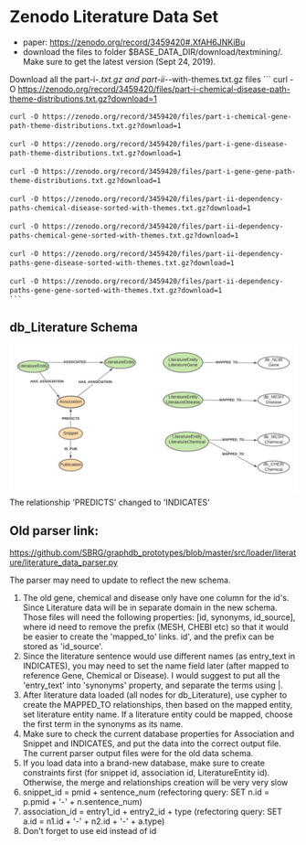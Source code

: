 # Zenodo Literature Data Set

- paper: https://zenodo.org/record/3459420#.XfAH6JNKiBu
- download the files to folder $BASE_DATA_DIR/download/textmining/. Make sure to get the latest version (Sept 24, 2019).   

Download all the part-i-*.txt.gz and part-ii-*-with-themes.txt.gz files
    ```
    curl -O https://zenodo.org/record/3459420/files/part-i-chemical-disease-path-theme-distributions.txt.gz?download=1
    
    curl -O https://zenodo.org/record/3459420/files/part-i-chemical-gene-path-theme-distributions.txt.gz?download=1
    
    curl -O https://zenodo.org/record/3459420/files/part-i-gene-disease-path-theme-distributions.txt.gz?download=1
    
    curl -O https://zenodo.org/record/3459420/files/part-i-gene-gene-path-theme-distributions.txt.gz?download=1
    
    curl -O https://zenodo.org/record/3459420/files/part-ii-dependency-paths-chemical-disease-sorted-with-themes.txt.gz?download=1
    
    curl -O https://zenodo.org/record/3459420/files/part-ii-dependency-paths-chemical-gene-sorted-with-themes.txt.gz?download=1
    
    curl -O https://zenodo.org/record/3459420/files/part-ii-dependency-paths-gene-disease-sorted-with-themes.txt.gz?download=1
    
    curl -O https://zenodo.org/record/3459420/files/part-ii-dependency-paths-gene-gene-sorted-with-themes.txt.gz?download=1
    ```

## db_Literature Schema

![](img/LiteratureGraphDiagram_new.png)
The relationship 'PREDICTS' changed to 'INDICATES'

## Old parser link: 
https://github.com/SBRG/graphdb_prototypes/blob/master/src/loader/literature/literature_data_parser.py

The parser may need to update to reflect the new schema.
1. The old gene, chemical and disease only have one column for the id's. Since Literature data will be in separate domain in the new schema.  
Those files will need the following properties: [id, synonyms, id_source], where id need to remove the prefix (MESH, CHEBI etc) so that 
it would be easier to create the 'mapped_to' links. id', and the prefix can be stored as 'id_source'.
2. Since the literature sentence would use different names (as entry_text in INDICATES), 
you may need to set the name field later (after mapped to reference Gene, Chemical or Disease). I would suggest to put all the 'entry_text' into
'synonyms' property, and separate the terms using |.  
3. After literature data loaded (all nodes for db_Literature), use cypher to create the MAPPED_TO relationships, then based on the 
mapped entity, set literature entity name. If a literature entity could be mapped, choose the first term in the synonyms as its name.
4. Make sure to check the current database properties for Association and Snippet and INDICATES, and put the data into the correct output file.
The current parser output files were for the old data schema.
5. If you load data into a brand-new database, make sure to create constraints first (for snippet id, association id, LiteratureEntity id). 
Otherwise, the merge and relationships creation will be very very slow
6. snippet_id = pmid + sentence_num (refectoring query: SET n.id = p.pmid + '-' + n.sentence_num)
7. association_id = entry1_id + entry2_id + type  (refectoring query: SET a.id = n1.id + '-' + n2.id + '-' + a.type)
8. Don't forget to use eid instead of id

